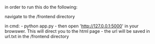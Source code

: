 in order to run this do the following:

navigate to the /frontend directory

in cmd:
    - python app.py
    - then open 'http://127.0.0.1:5000' in your browswer. This will direct 
    you to the html page
    - the url will be saved in url.txt in the /frontend directory
    